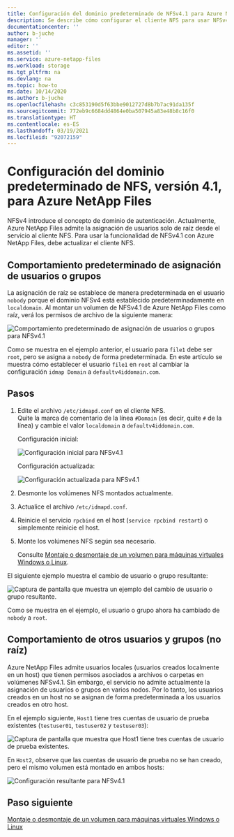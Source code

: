 ```yaml
---
title: Configuración del dominio predeterminado de NFSv4.1 para Azure NetApp Files | Microsoft Docs
description: Se describe cómo configurar el cliente NFS para usar NFSv4.1 con Azure NetApp Files.
documentationcenter: ''
author: b-juche
manager: ''
editor: ''
ms.assetid: ''
ms.service: azure-netapp-files
ms.workload: storage
ms.tgt_pltfrm: na
ms.devlang: na
ms.topic: how-to
ms.date: 10/14/2020
ms.author: b-juche
ms.openlocfilehash: c3c853190d5f63bbe9012727d8b7b7ac91da135f
ms.sourcegitcommit: 772eb9c6684dd4864e0ba507945a83e48b8c16f0
ms.translationtype: HT
ms.contentlocale: es-ES
ms.lasthandoff: 03/19/2021
ms.locfileid: "92072159"
---
```

# <a name="configure-nfsv41-default-domain-for-azure-netapp-files"></a>Configuración del dominio predeterminado de NFS, versión 4.1, para Azure NetApp Files

NFSv4 introduce el concepto de dominio de autenticación. Actualmente, Azure NetApp Files admite la asignación de usuarios solo de raíz desde el servicio al cliente NFS. Para usar la funcionalidad de NFSv4.1 con Azure NetApp Files, debe actualizar el cliente NFS.

## <a name="default-behavior-of-usergroup-mapping"></a>Comportamiento predeterminado de asignación de usuarios o grupos

La asignación de raíz se establece de manera predeterminada en el usuario `nobody` porque el dominio NFSv4 está establecido predeterminadamente en `localdomain`. Al montar un volumen de NFSv4.1 de Azure NetApp Files como raíz, verá los permisos de archivo de la siguiente manera:  

![Comportamiento predeterminado de asignación de usuarios o grupos para NFSv4.1](../media/azure-netapp-files/azure-netapp-files-nfsv41-default-behavior-user-group-mapping.png)

Como se muestra en el ejemplo anterior, el usuario para `file1` debe ser `root`, pero se asigna a `nobody` de forma predeterminada.  En este artículo se muestra cómo establecer el usuario `file1` en `root` al cambiar la configuración `idmap Domain` a `defaultv4iddomain.com`.  

## <a name="steps"></a>Pasos 

1. Edite el archivo `/etc/idmapd.conf` en el cliente NFS.   
    Quite la marca de comentario de la línea `#Domain` (es decir, quite `#` de la línea) y cambie el valor `localdomain` a `defaultv4iddomain.com`. 

    Configuración inicial: 
    
    ![Configuración inicial para NFSv4.1](../media/azure-netapp-files/azure-netapp-files-nfsv41-initial-config.png)

    Configuración actualizada:
    
    ![Configuración actualizada para NFSv4.1](../media/azure-netapp-files/azure-netapp-files-nfsv41-updated-config.png)

2. Desmonte los volúmenes NFS montados actualmente.
3. Actualice el archivo `/etc/idmapd.conf`.
4. Reinicie el servicio `rpcbind` en el host (`service rpcbind restart`) o simplemente reinicie el host.
5. Monte los volúmenes NFS según sea necesario.   

    Consulte [Montaje o desmontaje de un volumen para máquinas virtuales Windows o Linux](azure-netapp-files-mount-unmount-volumes-for-virtual-machines.md). 

El siguiente ejemplo muestra el cambio de usuario o grupo resultante: 

![Captura de pantalla que muestra un ejemplo del cambio de usuario o grupo resultante.](../media/azure-netapp-files/azure-netapp-files-nfsv41-resulting-config.png)

Como se muestra en el ejemplo, el usuario o grupo ahora ha cambiado de `nobody` a `root`.

## <a name="behavior-of-other-non-root-users-and-groups"></a>Comportamiento de otros usuarios y grupos (no raíz)

Azure NetApp Files admite usuarios locales (usuarios creados localmente en un host) que tienen permisos asociados a archivos o carpetas en volúmenes NFSv4.1. Sin embargo, el servicio no admite actualmente la asignación de usuarios o grupos en varios nodos. Por lo tanto, los usuarios creados en un host no se asignan de forma predeterminada a los usuarios creados en otro host. 

En el ejemplo siguiente, `Host1` tiene tres cuentas de usuario de prueba existentes (`testuser01`, `testuser02` y `testuser03`): 

![Captura de pantalla que muestra que Host1 tiene tres cuentas de usuario de prueba existentes.](../media/azure-netapp-files/azure-netapp-files-nfsv41-host1-users.png)

En `Host2`, observe que las cuentas de usuario de prueba no se han creado, pero el mismo volumen está montado en ambos hosts:

![Configuración resultante para NFSv4.1](../media/azure-netapp-files/azure-netapp-files-nfsv41-host2-users.png)

## <a name="next-step"></a>Paso siguiente 

[Montaje o desmontaje de un volumen para máquinas virtuales Windows o Linux](azure-netapp-files-mount-unmount-volumes-for-virtual-machines.md)

